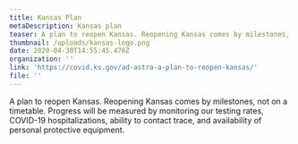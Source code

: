 ```yaml
---
title: Kansas Plan
metaDescription: Kansas plan
teaser: A plan to reopen Kansas. Reopening Kansas comes by milestones, not on a timetable. Progress will be measured by monitoring our testing rates, COVID-19 hospitalizations, ability to contact trace, and availability of personal protective equipment.
thumbnail: /uploads/kansas-logo.png
date: 2020-04-30T14:55:45.476Z
organization: ''
link: 'https://covid.ks.gov/ad-astra-a-plan-to-reopen-kansas/'
file: ''
---
```


A plan to reopen Kansas. Reopening Kansas comes by milestones, not on a timetable. Progress will be measured by monitoring our testing rates, COVID-19 hospitalizations, ability to contact trace, and availability of personal protective equipment.
